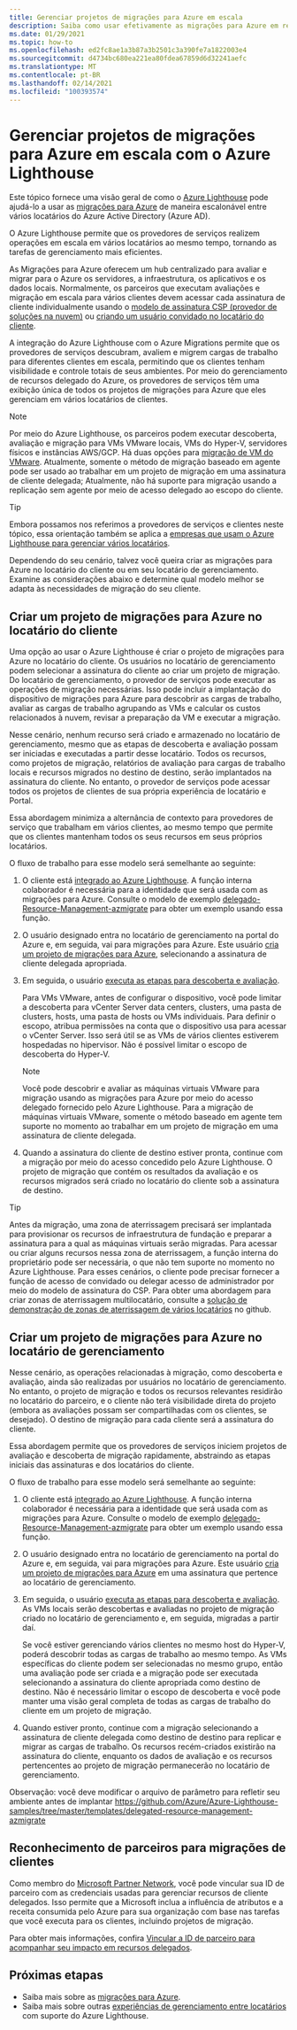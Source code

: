 ```yaml
---
title: Gerenciar projetos de migrações para Azure em escala
description: Saiba como usar efetivamente as migrações para Azure em recursos de cliente delegados.
ms.date: 01/29/2021
ms.topic: how-to
ms.openlocfilehash: ed2fc8ae1a3b87a3b2501c3a390fe7a1822003e4
ms.sourcegitcommit: d4734bc680ea221ea80fdea67859d6d32241aefc
ms.translationtype: MT
ms.contentlocale: pt-BR
ms.lasthandoff: 02/14/2021
ms.locfileid: "100393574"
---
```

# <a name="manage-azure-migrate-projects-at-scale-with-azure-lighthouse"></a>Gerenciar projetos de migrações para Azure em escala com o Azure Lighthouse

Este tópico fornece uma visão geral de como o [Azure Lighthouse](../overview.md) pode ajudá-lo a usar as [migrações para Azure](../../migrate/migrate-services-overview.md) de maneira escalonável entre vários locatários do Azure Active Directory (Azure AD).

O Azure Lighthouse permite que os provedores de serviços realizem operações em escala em vários locatários ao mesmo tempo, tornando as tarefas de gerenciamento mais eficientes.

As Migrações para Azure oferecem um hub centralizado para avaliar e migrar para o Azure os servidores, a infraestrutura, os aplicativos e os dados locais. Normalmente, os parceiros que executam avaliações e migração em escala para vários clientes devem acessar cada assinatura de cliente individualmente usando o [modelo de assinatura CSP (provedor de soluções na nuvem)](/partner-center/customers-revoke-admin-privileges) ou [criando um usuário convidado no locatário do cliente](../../active-directory/external-identities/what-is-b2b.md).

A integração do Azure Lighthouse com o Azure Migrations permite que os provedores de serviços descubram, avaliem e migrem cargas de trabalho para diferentes clientes em escala, permitindo que os clientes tenham visibilidade e controle totais de seus ambientes. Por meio do gerenciamento de recursos delegado do Azure, os provedores de serviços têm uma exibição única de todos os projetos de migrações para Azure que eles gerenciam em vários locatários de clientes.

> [!NOTE]
> Por meio do Azure Lighthouse, os parceiros podem executar descoberta, avaliação e migração para VMs VMware locais, VMs do Hyper-V, servidores físicos e instâncias AWS/GCP. Há duas opções para [migração de VM do VMware](../../migrate/server-migrate-overview.md). Atualmente, somente o método de migração baseado em agente pode ser usado ao trabalhar em um projeto de migração em uma assinatura de cliente delegada; Atualmente, não há suporte para migração usando a replicação sem agente por meio de acesso delegado ao escopo do cliente.

> [!TIP]
> Embora possamos nos referimos a provedores de serviços e clientes neste tópico, essa orientação também se aplica a [empresas que usam o Azure Lighthouse para gerenciar vários locatários](../concepts/enterprise.md).

Dependendo do seu cenário, talvez você queira criar as migrações para Azure no locatário do cliente ou em seu locatário de gerenciamento. Examine as considerações abaixo e determine qual modelo melhor se adapta às necessidades de migração do seu cliente.

## <a name="create-an-azure-migrate-project-in-the-customer-tenant"></a>Criar um projeto de migrações para Azure no locatário do cliente

Uma opção ao usar o Azure Lighthouse é criar o projeto de migrações para Azure no locatário do cliente. Os usuários no locatário de gerenciamento podem selecionar a assinatura do cliente ao criar um projeto de migração. Do locatário de gerenciamento, o provedor de serviços pode executar as operações de migração necessárias. Isso pode incluir a implantação do dispositivo de migrações para Azure para descobrir as cargas de trabalho, avaliar as cargas de trabalho agrupando as VMs e calcular os custos relacionados à nuvem, revisar a preparação da VM e executar a migração.

Nesse cenário, nenhum recurso será criado e armazenado no locatário de gerenciamento, mesmo que as etapas de descoberta e avaliação possam ser iniciadas e executadas a partir desse locatário. Todos os recursos, como projetos de migração, relatórios de avaliação para cargas de trabalho locais e recursos migrados no destino de destino, serão implantados na assinatura do cliente. No entanto, o provedor de serviços pode acessar todos os projetos de clientes de sua própria experiência de locatário e Portal.

Essa abordagem minimiza a alternância de contexto para provedores de serviço que trabalham em vários clientes, ao mesmo tempo que permite que os clientes mantenham todos os seus recursos em seus próprios locatários.

O fluxo de trabalho para esse modelo será semelhante ao seguinte:

1. O cliente está [integrado ao Azure Lighthouse](onboard-customer.md). A função interna colaborador é necessária para a identidade que será usada com as migrações para Azure. Consulte o modelo de exemplo [delegado-Resource-Management-azmigrate](https://github.com/Azure/Azure-Lighthouse-samples/tree/master/templates/delegated-resource-management-azmigrate) para obter um exemplo usando essa função.
1. O usuário designado entra no locatário de gerenciamento na portal do Azure e, em seguida, vai para migrações para Azure. Este usuário [cria um projeto de migrações para Azure](../../migrate/create-manage-projects.md), selecionando a assinatura de cliente delegada apropriada.
1. Em seguida, o usuário [executa as etapas para descoberta e avaliação](../../migrate/tutorial-discover-vmware.md).

   Para VMs VMware, antes de configurar o dispositivo, você pode limitar a descoberta para vCenter Server data centers, clusters, uma pasta de clusters, hosts, uma pasta de hosts ou VMs individuais. Para definir o escopo, atribua permissões na conta que o dispositivo usa para acessar o vCenter Server. Isso será útil se as VMs de vários clientes estiverem hospedadas no hipervisor. Não é possível limitar o escopo de descoberta do Hyper-V.

    > [!NOTE]
    > Você pode descobrir e avaliar as máquinas virtuais VMware para migração usando as migrações para Azure por meio do acesso delegado fornecido pelo Azure Lighthouse. Para a migração de máquinas virtuais VMware, somente o método baseado em agente tem suporte no momento ao trabalhar em um projeto de migração em uma assinatura de cliente delegada.

1. Quando a assinatura do cliente de destino estiver pronta, continue com a migração por meio do acesso concedido pelo Azure Lighthouse. O projeto de migração que contém os resultados da avaliação e os recursos migrados será criado no locatário do cliente sob a assinatura de destino.

> [!TIP]
> Antes da migração, uma zona de aterrissagem precisará ser implantada para provisionar os recursos de infraestrutura de fundação e preparar a assinatura para a qual as máquinas virtuais serão migradas. Para acessar ou criar alguns recursos nessa zona de aterrissagem, a função interna do proprietário pode ser necessária, o que não tem suporte no momento no Azure Lighthouse. Para esses cenários, o cliente pode precisar fornecer a função de acesso de convidado ou delegar acesso de administrador por meio do modelo de assinatura do CSP. Para obter uma abordagem para criar zonas de aterrissagem multilocatário, consulte a [solução de demonstração de zonas de aterrissagem de vários locatários](https://github.com/Azure/Multi-tenant-Landing-Zones) no github.

## <a name="create-an-azure-migrate-project-in-the-managing-tenant"></a>Criar um projeto de migrações para Azure no locatário de gerenciamento

Nesse cenário, as operações relacionadas à migração, como descoberta e avaliação, ainda são realizadas por usuários no locatário de gerenciamento. No entanto, o projeto de migração e todos os recursos relevantes residirão no locatário do parceiro, e o cliente não terá visibilidade direta do projeto (embora as avaliações possam ser compartilhadas com os clientes, se desejado). O destino de migração para cada cliente será a assinatura do cliente.

Essa abordagem permite que os provedores de serviços iniciem projetos de avaliação e descoberta de migração rapidamente, abstraindo as etapas iniciais das assinaturas e dos locatários do cliente.

O fluxo de trabalho para esse modelo será semelhante ao seguinte:

1. O cliente está [integrado ao Azure Lighthouse](onboard-customer.md). A função interna colaborador é necessária para a identidade que será usada com as migrações para Azure. Consulte o modelo de exemplo [delegado-Resource-Management-azmigrate](https://github.com/Azure/Azure-Lighthouse-samples/tree/master/templates/delegated-resource-management-azmigrate) para obter um exemplo usando essa função.
1. O usuário designado entra no locatário de gerenciamento na portal do Azure e, em seguida, vai para migrações para Azure. Este usuário [cria um projeto de migrações para Azure](../../migrate/create-manage-projects.md) em uma assinatura que pertence ao locatário de gerenciamento.
1. Em seguida, o usuário [executa as etapas para descoberta e avaliação](../../migrate/tutorial-discover-vmware.md). As VMs locais serão descobertas e avaliadas no projeto de migração criado no locatário de gerenciamento e, em seguida, migradas a partir daí.

   Se você estiver gerenciando vários clientes no mesmo host do Hyper-V, poderá descobrir todas as cargas de trabalho ao mesmo tempo. As VMs específicas do cliente podem ser selecionadas no mesmo grupo, então uma avaliação pode ser criada e a migração pode ser executada selecionando a assinatura do cliente apropriada como destino de destino. Não é necessário limitar o escopo de descoberta e você pode manter uma visão geral completa de todas as cargas de trabalho do cliente em um projeto de migração.

1. Quando estiver pronto, continue com a migração selecionando a assinatura de cliente delegada como destino de destino para replicar e migrar as cargas de trabalho. Os recursos recém-criados existirão na assinatura do cliente, enquanto os dados de avaliação e os recursos pertencentes ao projeto de migração permanecerão no locatário de gerenciamento.

Observação: você deve modificar o arquivo de parâmetro para refletir seu ambiente antes de implantar https://github.com/Azure/Azure-Lighthouse-samples/tree/master/templates/delegated-resource-management-azmigrate

## <a name="partner-recognition-for-customer-migrations"></a>Reconhecimento de parceiros para migrações de clientes

Como membro do [Microsoft Partner Network](https://partner.microsoft.com), você pode vincular sua ID de parceiro com as credenciais usadas para gerenciar recursos de cliente delegados. Isso permite que a Microsoft inclua a influência de atributos e a receita consumida pelo Azure para sua organização com base nas tarefas que você executa para os clientes, incluindo projetos de migração.

Para obter mais informações, confira [Vincular a ID de parceiro para acompanhar seu impacto em recursos delegados](partner-earned-credit.md).

## <a name="next-steps"></a>Próximas etapas

- Saiba mais sobre as [migrações para Azure](../../migrate/migrate-services-overview.md).
- Saiba mais sobre outras [experiências de gerenciamento entre locatários](../concepts/cross-tenant-management-experience.md) com suporte do Azure Lighthouse.
